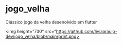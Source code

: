 # jogo_velha

Clássico jogo da velha desenolvido em flutter

<img height="700"  src="https://github.com/liviaaraujo-dev/jogo_velha/blob/main/print.png>

